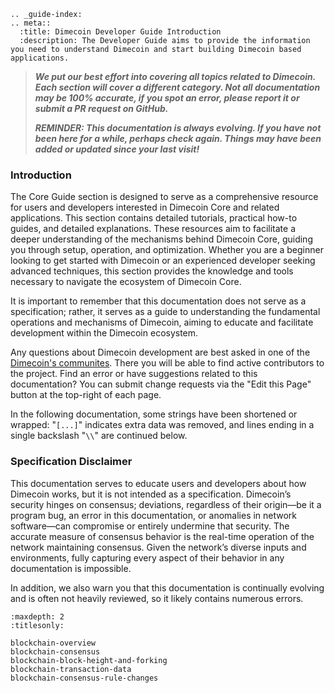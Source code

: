 ```{eval-rst}
.. _guide-index:
.. meta::
  :title: Dimecoin Developer Guide Introduction
  :description: The Developer Guide aims to provide the information you need to understand Dimecoin and start building Dimecoin based applications. 
```

> ***We put our best effort into covering all topics related to Dimecoin. Each section will cover a different category. Not all documentation may be 100% accurate, if you spot an error, please report it or submit a PR request on GitHub.***
>
> ***REMINDER: This documentation is always evolving. If you have not been here for a while, perhaps check again. Things may have been added or updated since your last visit!***

### Introduction

The Core Guide section is designed to serve as a comprehensive resource for users and developers interested in Dimecoin Core and related applications. This section contains detailed tutorials, practical how-to guides, and detailed explanations. These resources aim to facilitate a deeper understanding of the mechanisms behind Dimecoin Core, guiding you through setup, operation, and optimization. Whether you are a beginner looking to get started with Dimecoin or an experienced developer seeking advanced techniques, this section provides the knowledge and tools necessary to navigate the ecosystem of Dimecoin Core.

It is important to remember that this documentation does not serve as a specification; rather, it serves as a guide to understanding the fundamental operations and mechanisms of Dimecoin, aiming to educate and facilitate development within the Dimecoin ecosystem.

Any questions about Dimecoin development are best asked in one of the [Dimecoin's communites](https://www.dimecoinnetwork.com/socials/). There you will be able to find active contributors to the project. Find an error or have suggestions related to this documentation? You can submit change requests via the "Edit this Page" button at the top-right of each page.

In the following documentation, some strings have been shortened or wrapped:
"`[...]`" indicates extra data was removed, and lines ending in a single backslash "`\\`" are continued below.

### Specification Disclaimer

This documentation serves to educate users and developers about how Dimecoin works, but it is not intended as a specification. Dimecoin’s security hinges on consensus; deviations, regardless of their origin—be it a program bug, an error in this documentation, or anomalies in network software—can compromise or entirely undermine that security. The accurate measure of consensus behavior is the real-time operation of the network maintaining consensus. Given the network’s diverse inputs and environments, fully capturing every aspect of their behavior in any documentation is impossible.

In addition, we also warn you that this documentation is continually evolving and is often not heavily reviewed, so it likely contains numerous errors.

```{toctree}
:maxdepth: 2
:titlesonly:

blockchain-overview
blockchain-consensus
blockchain-block-height-and-forking
blockchain-transaction-data
blockchain-consensus-rule-changes
```
